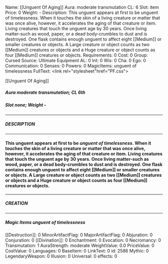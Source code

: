 Name: [[Unguent Of Aging]]
Aura: moderate transmutation
CL: 6
Slot: item
Price: 0
Weight: -
Description: This unguent appears at first to be unguent of timelessness. When it touches the skin of a living creature or matter that was once alive, however, it accelerates the aging of that creature or item. Living creatures that touch the unguent age by 30 years. Once living matter-such as wood, paper, or a dead body-crumbles to dust and is destroyed. One flask contains enough unguent to affect eight [[Medium]] or smaller creatures or objects. A Large creature or object counts as two [[Medium]] creatures or objects and a Huge creature or object counts as four [[Medium]] creatures or objects.
Requirements: 0
Cost: 0
Group: Cursed
Source: Ultimate Equipment
AL: 0
Int: 0
Wis: 0
Cha: 0
Ego: 0
Communication: 0
Senses: 0
Powers: 0
MagicItems: unguent of timelessness
FullText: <link rel="stylesheet"href="PF.css"><div class="heading"><p class="alignleft">[[Unguent Of Aging]]</p><div style="clear: both;"></div></div><div><h5><b>Aura </b>moderate transmutation; <b>CL </b>6th</h5><h5><b>Slot </b>none; <b>Weight </b>-</h5></div><hr/><div><h5><b>DESCRIPTION</b></h5></div><hr/><div><h4><p>This unguent appears at first to be <i>unguent of timelessness</i>. When it touches the skin of a living creature or matter that was once alive, however, it accelerates the aging of that creature or item. Living creatures that touch the unguent age by 30 years. Once living matter-such as wood, paper, or a dead body-crumbles to dust and is destroyed. One flask contains enough unguent to affect eight [[Medium]] or smaller creatures or objects. A Large creature or object counts as two [[Medium]] creatures or objects and a Huge creature or object counts as four [[Medium]] creatures or objects.</p></h4></div><hr/><div><h5><b>CREATION</b></h5></div><hr/><div><h5><b>Magic Items </b><i>unguent of timelessness</i></h5></div>
[[Destruction]]: 0
MinorArtifactFlag: 0
MajorArtifactFlag: 0
Abjuration: 0
Conjuration: 0
[[Divination]]: 0
Enchantment: 0
Evocation: 0
Necromancy: 0
Transmutation: 1
AuraStrength: moderate
WeightValue: 0.0
PriceValue: 0
CostValue: 0
Languages: 0
BaseItem: 0
LinkText: 0
id: 2586
Mythic: 0
LegendaryWeapon: 0
Illusion: 0
Universal: 0
effects: 0
